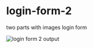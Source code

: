 # login-form-2
 two parts with images login form
 
![login form 2 output](https://github.com/krupesh788/login-form-2/assets/71176180/9476e9d8-9173-4375-94fb-c07e4b6804c5)

